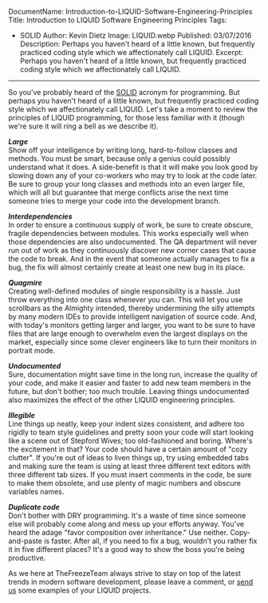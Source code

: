 DocumentName: Introduction-to-LIQUID-Software-Engineering-Principles
Title: Introduction to LIQUID Software Engineering Principles
Tags: 
  - SOLID
Author: Kevin Dietz
Image: LIQUID.webp
Published: 03/07/2016
Description: Perhaps you haven't heard of a little known, but frequently practiced coding style which we affectionately call LIQUID.
Excerpt: Perhaps you haven't heard of a little known, but frequently practiced coding style which we affectionately call LIQUID.
---

So you've probably heard of the [SOLID](https://en.wikipedia.org/wiki/SOLID_(object-oriented_design)) acronym for programming. But perhaps you haven't heard of a little known, but frequently practiced coding style which we affectionately call LIQUID. Let's take a moment to review the principles of LIQUID programming, for those less familiar with it (though we're sure it will ring a bell as we describe it). 

<?# Table Class=table ?>
<?*
**L** "Large: Write large files that contain long classes and methods"
**I** "Interdependencies: Create obscure, fragile dependencies between modules"
**Q** "Quagmire: Place unrelated items together into one file or class"
**U** "Undocumented: Never document requirements, architecture, design, classes, or methods"             
**I** "Illegible: Keep code as illegible as possible by not following consistent coding standards"
**D** "Duplicate code: Copy and paste similar functionality as-needed, and don't worry about DRY coding"
?>
<?#/ Table ?>





***Large***<br />
Show off your intelligence by writing long, hard-to-follow classes and methods. You must be smart, because only a genius could possibly understand what it does. A side-benefit is that it will make you look good by slowing down any of your co-workers who may try to look at the code later. Be sure to group your long classes and methods into an even larger file, which will all but guarantee that merge conflicts arise the next time someone tries to merge your code into the development branch.

***Interdependencies***<br />
In order to ensure a continuous supply of work, be sure to create obscure, fragile dependencies between modules. This works especially well when those dependencies are also undocumented. The QA department will never run out of work as they continuously discover new corner cases that cause the code to break. And in the event that someone actually manages to fix a bug, the fix will almost certainly create at least one new bug in its place.

***Quagmire***<br />
Creating well-defined modules of single responsibility is a hassle. Just throw everything into one class whenever you can. This will let you use scrollbars as the Almighty intended, thereby undermining the silly attempts by many modern IDEs to provide intelligent navigation of source code. And, with today's monitors getting larger and larger, you want to be sure to have files that are large enough to overwhelm even the largest displays on the market, especially since some clever engineers like to turn their monitors in portrait mode.

***Undocumented***<br />
Sure, documentation might save time in the long run, increase the quality of your code, and make it easier and faster to add new team members in the future, but don't bother; too much trouble. Leaving things undocumented also maximizes the effect of the other LIQUID engineering principles.

***Illegible***<br />
Line things up neatly, keep your indent sizes consistent, and adhere too rigidly to team style guidelines and pretty soon your code will start looking like a scene out of Stepford Wives; too old-fashioned and boring. Where's the excitement in that? Your code should have a certain amount of "cozy clutter". If you're out of ideas to liven things up, try using embedded tabs and making sure the team is using at least three different text editors with three different tab sizes. If you must insert comments in the code, be sure to make them obsolete, and use plenty of magic numbers and obscure variables names.

***Duplicate code***<br />
Don't bother with DRY programming. It's a waste of time since someone else will probably come along and mess up your efforts anyway. You've heard the adage "favor composition over inheritance." Use neither. Copy-and-paste is faster. After all, if you need to fix a bug, wouldn't you rather fix it in five different places? It's a good way to show the boss you're being productive.

As we here at TheFreezeTeam always strive to stay on top of the latest trends in modern software development, please leave a comment, or [send us](mailto://feedback@thefreezeteam.com) some examples of your LIQUID projects.



